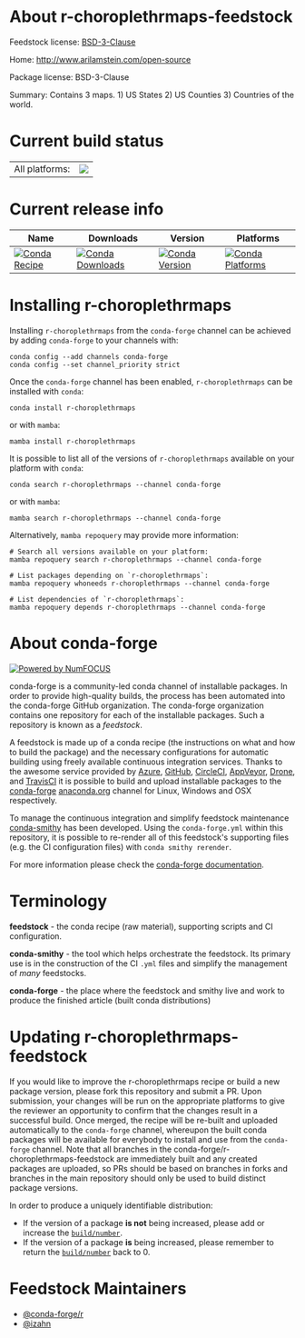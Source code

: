 About r-choroplethrmaps-feedstock
=================================

Feedstock license: [BSD-3-Clause](https://github.com/conda-forge/r-choroplethrmaps-feedstock/blob/main/LICENSE.txt)

Home: http://www.arilamstein.com/open-source

Package license: BSD-3-Clause

Summary: Contains 3 maps. 1) US States 2) US Counties 3) Countries of the world.

Current build status
====================


<table><tr><td>All platforms:</td>
    <td>
      <a href="https://dev.azure.com/conda-forge/feedstock-builds/_build/latest?definitionId=13575&branchName=main">
        <img src="https://dev.azure.com/conda-forge/feedstock-builds/_apis/build/status/r-choroplethrmaps-feedstock?branchName=main">
      </a>
    </td>
  </tr>
</table>

Current release info
====================

| Name | Downloads | Version | Platforms |
| --- | --- | --- | --- |
| [![Conda Recipe](https://img.shields.io/badge/recipe-r--choroplethrmaps-green.svg)](https://anaconda.org/conda-forge/r-choroplethrmaps) | [![Conda Downloads](https://img.shields.io/conda/dn/conda-forge/r-choroplethrmaps.svg)](https://anaconda.org/conda-forge/r-choroplethrmaps) | [![Conda Version](https://img.shields.io/conda/vn/conda-forge/r-choroplethrmaps.svg)](https://anaconda.org/conda-forge/r-choroplethrmaps) | [![Conda Platforms](https://img.shields.io/conda/pn/conda-forge/r-choroplethrmaps.svg)](https://anaconda.org/conda-forge/r-choroplethrmaps) |

Installing r-choroplethrmaps
============================

Installing `r-choroplethrmaps` from the `conda-forge` channel can be achieved by adding `conda-forge` to your channels with:

```
conda config --add channels conda-forge
conda config --set channel_priority strict
```

Once the `conda-forge` channel has been enabled, `r-choroplethrmaps` can be installed with `conda`:

```
conda install r-choroplethrmaps
```

or with `mamba`:

```
mamba install r-choroplethrmaps
```

It is possible to list all of the versions of `r-choroplethrmaps` available on your platform with `conda`:

```
conda search r-choroplethrmaps --channel conda-forge
```

or with `mamba`:

```
mamba search r-choroplethrmaps --channel conda-forge
```

Alternatively, `mamba repoquery` may provide more information:

```
# Search all versions available on your platform:
mamba repoquery search r-choroplethrmaps --channel conda-forge

# List packages depending on `r-choroplethrmaps`:
mamba repoquery whoneeds r-choroplethrmaps --channel conda-forge

# List dependencies of `r-choroplethrmaps`:
mamba repoquery depends r-choroplethrmaps --channel conda-forge
```


About conda-forge
=================

[![Powered by
NumFOCUS](https://img.shields.io/badge/powered%20by-NumFOCUS-orange.svg?style=flat&colorA=E1523D&colorB=007D8A)](https://numfocus.org)

conda-forge is a community-led conda channel of installable packages.
In order to provide high-quality builds, the process has been automated into the
conda-forge GitHub organization. The conda-forge organization contains one repository
for each of the installable packages. Such a repository is known as a *feedstock*.

A feedstock is made up of a conda recipe (the instructions on what and how to build
the package) and the necessary configurations for automatic building using freely
available continuous integration services. Thanks to the awesome service provided by
[Azure](https://azure.microsoft.com/en-us/services/devops/), [GitHub](https://github.com/),
[CircleCI](https://circleci.com/), [AppVeyor](https://www.appveyor.com/),
[Drone](https://cloud.drone.io/welcome), and [TravisCI](https://travis-ci.com/)
it is possible to build and upload installable packages to the
[conda-forge](https://anaconda.org/conda-forge) [anaconda.org](https://anaconda.org/)
channel for Linux, Windows and OSX respectively.

To manage the continuous integration and simplify feedstock maintenance
[conda-smithy](https://github.com/conda-forge/conda-smithy) has been developed.
Using the ``conda-forge.yml`` within this repository, it is possible to re-render all of
this feedstock's supporting files (e.g. the CI configuration files) with ``conda smithy rerender``.

For more information please check the [conda-forge documentation](https://conda-forge.org/docs/).

Terminology
===========

**feedstock** - the conda recipe (raw material), supporting scripts and CI configuration.

**conda-smithy** - the tool which helps orchestrate the feedstock.
                   Its primary use is in the construction of the CI ``.yml`` files
                   and simplify the management of *many* feedstocks.

**conda-forge** - the place where the feedstock and smithy live and work to
                  produce the finished article (built conda distributions)


Updating r-choroplethrmaps-feedstock
====================================

If you would like to improve the r-choroplethrmaps recipe or build a new
package version, please fork this repository and submit a PR. Upon submission,
your changes will be run on the appropriate platforms to give the reviewer an
opportunity to confirm that the changes result in a successful build. Once
merged, the recipe will be re-built and uploaded automatically to the
`conda-forge` channel, whereupon the built conda packages will be available for
everybody to install and use from the `conda-forge` channel.
Note that all branches in the conda-forge/r-choroplethrmaps-feedstock are
immediately built and any created packages are uploaded, so PRs should be based
on branches in forks and branches in the main repository should only be used to
build distinct package versions.

In order to produce a uniquely identifiable distribution:
 * If the version of a package **is not** being increased, please add or increase
   the [``build/number``](https://docs.conda.io/projects/conda-build/en/latest/resources/define-metadata.html#build-number-and-string).
 * If the version of a package **is** being increased, please remember to return
   the [``build/number``](https://docs.conda.io/projects/conda-build/en/latest/resources/define-metadata.html#build-number-and-string)
   back to 0.

Feedstock Maintainers
=====================

* [@conda-forge/r](https://github.com/conda-forge/r/)
* [@izahn](https://github.com/izahn/)

